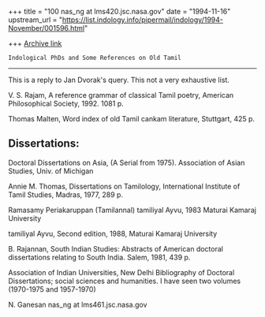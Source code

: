 +++
title = "100 nas_ng at lms420.jsc.nasa.gov"
date = "1994-11-16"
upstream_url = "https://list.indology.info/pipermail/indology/1994-November/001596.html"

+++
[Archive link](https://list.indology.info/pipermail/indology/1994-November/001596.html)




    Indological PhDs and Some References on Old Tamil
   --------------------------------------------------

This is a reply to Jan Dvorak's query. This not a very
exhaustive list. 

V. S. Rajam, A reference grammar of classical Tamil poetry,
American Philosophical Society, 1992. 1081 p.

Thomas Malten, Word index of old Tamil cankam literature,
Stuttgart, 425 p.

Dissertations:
--------------

Doctoral Dissertations on Asia, (A Serial from 1975). 
Association of Asian Studies, Univ. of Michigan

Annie M. Thomas, Dissertations on Tamilology,
International Institute of Tamil Studies, Madras, 1977, 289 p.

Ramasamy Periakaruppan (Tamilannal)
tamiliyal Ayvu, 1983 Maturai Kamaraj University

tamiliyal Ayvu, Second edition, 1988, Maturai Kamaraj University

B. Rajannan, South Indian Studies: Abstracts of American doctoral
dissertations relating to South India. Salem, 1981, 439 p.

Association of Indian Universities, New Delhi
Bibliography of Doctoral Dissertations; social sciences and
humanities. 
I have seen two volumes (1970-1975 and 1957-1970)


N. Ganesan
nas_ng at lms461.jsc.nasa.gov





